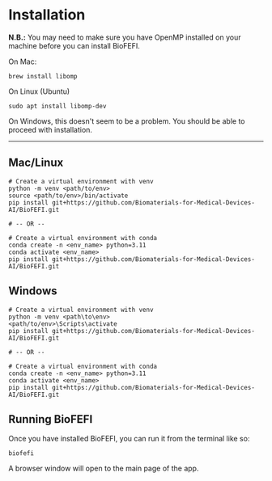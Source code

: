 # Installation
**N.B.:** You may need to make sure you have OpenMP installed on your machine before you can install BioFEFI.

On Mac:
```shell
brew install libomp
```

On Linux (Ubuntu)
```shell
sudo apt install libomp-dev
```

On Windows, this doesn't seem to be a problem. You should be able to proceed with installation.

---

## Mac/Linux
```shell
# Create a virtual environment with venv
python -m venv <path/to/env>
source <path/to/env>/bin/activate
pip install git+https://github.com/Biomaterials-for-Medical-Devices-AI/BioFEFI.git

# -- OR --

# Create a virtual environment with conda
conda create -n <env_name> python=3.11
conda activate <env_name>
pip install git+https://github.com/Biomaterials-for-Medical-Devices-AI/BioFEFI.git
```

## Windows
```shell
# Create a virtual environment with venv
python -m venv <path\to\env>
<path/to/env>\Scripts\activate
pip install git+https://github.com/Biomaterials-for-Medical-Devices-AI/BioFEFI.git

# -- OR --

# Create a virtual environment with conda
conda create -n <env_name> python=3.11
conda activate <env_name>
pip install git+https://github.com/Biomaterials-for-Medical-Devices-AI/BioFEFI.git
```

## Running BioFEFI
Once you have installed BioFEFI, you can run it from the terminal like so:
```shell
biofefi
```
A browser window will open to the main page of the app.

<!-- insert image here -->